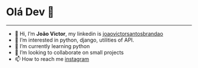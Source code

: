 # Olá Dev 🖖
***

- 👋 Hi, I’m **João Victor**, my linkedin is [joaovictorsantosbrandao](https://www.linkedin.com/in/joaovictorsantosbrandao)
- 👀 I’m interested in python, django, utilities of API.
- 🌱 I’m currently learning python
- 💞️ I’m looking to collaborate on small projects
- 📫 How to reach me [instagram](@j_victorsb)
<!---
Giigantte/Giigantte is a ✨ special ✨ repository because its `README.md` (this file) appears on your GitHub profile.
You can click the Preview link to take a look at your changes.
--->
